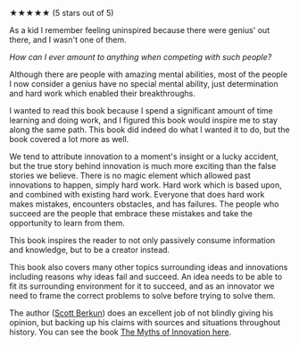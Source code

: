 <p>★★★★★ (<span itemprop="rating">5</span> stars out of 5)</p>

As a kid I remember feeling uninspired because there were genius' out there, and I wasn't one of them.  

*How can I ever amount to anything when competing with such people?*

Although there are people with amazing mental abilities, most of the people I now consider a genius have no special mental ability, just determination and hard work which enabled their breakthroughs.

I wanted to read this book because I spend a significant amount of time learning and doing work, and I figured this book would inspire me to stay along the same path.
This book did indeed do what I wanted it to do, but the book covered a lot more as well.

We tend to attribute innovation to a moment's insight or a lucky accident, but the true story behind innovation is much more exciting than the false stories we believe.
There is no magic element which allowed past innovations to happen, simply hard work.  Hard work which is based upon, and combined with existing hard work.
Everyone that does hard work makes mistakes, encounters obstacles, and has failures.  The people who succeed are the people that embrace these mistakes and take the opportunity to learn from them.

This book inspires the reader to not only passively consume information and knowledge, but to be a creator instead.  

This book also covers many other topics surrounding ideas and innovations including reasons why ideas fail and succeed.
An idea needs to be able to fit its surrounding environment for it to succeed, and as an innovator we need to frame the correct problems to solve before trying to solve them.

The author ([Scott Berkun][1]) does an excellent job of not blindly giving his opinion, but backing up his claims with sources and situations throughout history.  You can see the book [The Myths of Innovation here][2].

[1]: http://www.scottberkun.com/
[2]: http://oreilly.com/catalog/0636920013464/
